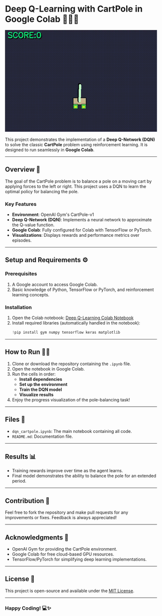





# Deep Q-Learning with CartPole in Google Colab 🐍🤖🎢

![CartPole Video Demonstration](cart_pole_video.gif)

This project demonstrates the implementation of a **Deep Q-Network (DQN)** to solve the classic **CartPole** problem using reinforcement learning. It is designed to run seamlessly in **Google Colab**.

---

## Overview 📖

The goal of the CartPole problem is to balance a pole on a moving cart by applying forces to the left or right. This project uses a DQN to learn the optimal policy for balancing the pole.

### Key Features
- **Environment**: OpenAI Gym's CartPole-v1
- **Deep Q-Network (DQN)**: Implements a neural network to approximate the Q-value function.
- **Google Colab**: Fully configured for Colab with TensorFlow or PyTorch.
- **Visualizations**: Displays rewards and performance metrics over episodes.

---

## Setup and Requirements ⚙️

### Prerequisites
1. A Google account to access Google Colab.
2. Basic knowledge of Python, TensorFlow or PyTorch, and reinforcement learning concepts.

### Installation
1. Open the Colab notebook: [Deep Q-Learning Colab Notebook](https://colab.research.google.com/drive/1Lum9X8j9xRE72p6Z-rCNMyDqg6luDBfF?usp=sharing)
2. Install required libraries (automatically handled in the notebook):
   ```python
   !pip install gym numpy tensorflow keras matplotlib
   ```

---

## How to Run 🏃‍♂️

1. Clone or download the repository containing the `.ipynb` file.
2. Open the notebook in Google Colab.
3. Run the cells in order:
   - **Install dependencies**
   - **Set up the environment**
   - **Train the DQN model**
   - **Visualize results**
4. Enjoy the progress visualization of the pole-balancing task!

---

## Files 📂

- `dqn_cartpole.ipynb`: The main notebook containing all code.
- `README.md`: Documentation file.

---

## Results 📊

- Training rewards improve over time as the agent learns.
- Final model demonstrates the ability to balance the pole for an extended period.

---

## Contribution 🤝

Feel free to fork the repository and make pull requests for any improvements or fixes. Feedback is always appreciated!

---

## Acknowledgments 🌟

- OpenAI Gym for providing the CartPole environment.
- Google Colab for free cloud-based GPU resources.
- TensorFlow/PyTorch for simplifying deep learning implementations.

---

## License 📜

This project is open-source and available under the [MIT License](LICENSE).

---

### Happy Coding! 💻✨
